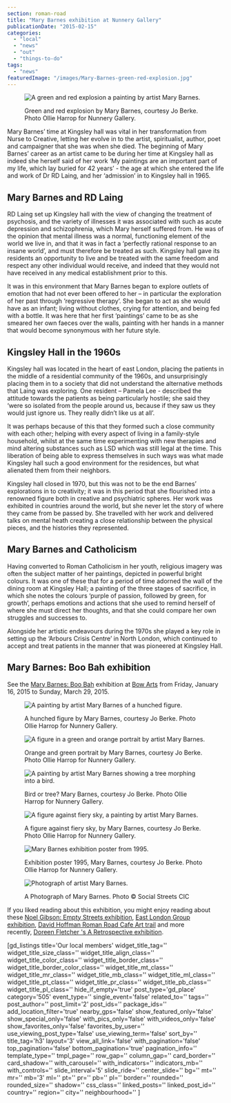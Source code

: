 ```yaml
---
section: roman-road
title: "Mary Barnes exhibition at Nunnery Gallery"
publicationDate: "2015-02-15"
categories: 
  - "local"
  - "news"
  - "out"
  - "things-to-do"
tags: 
  - "news"
featuredImage: "/images/Mary-Barnes-green-red-explosion.jpg"
---
```


<figure>

![A green and red explosion a painting by artist Mary Barnes.](/images/Mary-Barnes-green-red-explosion.jpg)

<figcaption>

Green and red explosion by Mary Barnes, courtesy Jo Berke. Photo Ollie Harrop for Nunnery Gallery.

</figcaption>

</figure>

Mary Barnes’ time at Kingsley hall was vital in her transformation from Nurse to Creative, letting her evolve in to the artist, spiritualist, author, poet and campaigner that she was when she died. The beginning of Mary Barnes’ career as an artist came to be during her time at Kingsley hall as indeed she herself said of her work ‘My paintings are an important part of my life, which lay buried for 42 years’ - the age at which she entered the life and work of Dr RD Laing, and her ‘admission’ in to Kingsley hall in 1965.

## Mary Barnes and RD Laing

RD Laing set up Kingsley hall with the view of changing the treatment of psychosis, and the variety of illnesses it was associated with such as acute depression and schizophrenia, which Mary herself suffered from. He was of the opinion that mental illness was a normal, functioning element of the world we live in, and that it was in fact a ‘perfectly rational response to an insane world’, and must therefore be treated as such. Kingsley hall gave its residents an opportunity to live and be treated with the same freedom and respect any other individual would receive, and indeed that they would not have received in any medical establishment prior to this.

It was in this environment that Mary Barnes began to explore outlets of emotion that had not ever been offered to her – in particular the exploration of her past through ‘regressive therapy’. She began to act as she would have as an infant; living without clothes, crying for attention, and being fed with a bottle. It was here that her first ‘paintings’ came to be as she smeared her own faeces over the walls, painting with her hands in a manner that would become synonymous with her future style.

## Kingsley Hall in the 1960s

Kingsley hall was located in the heart of east London, placing the patients in the middle of a residential community of the 1960s, and unsurprisingly placing them in to a society that did not understand the alternative methods that Laing was exploring. One resident – Pamela Lee - described the attitude towards the patients as being particularly hostile; she said they ‘were so isolated from the people around us, because if they saw us they would just ignore us. They really didn’t like us at all’.

It was perhaps because of this that they formed such a close community with each other; helping with every aspect of living in a family-style household, whilst at the same time experimenting with new therapies and mind altering substances such as LSD which was still legal at the time. This liberation of being able to express themselves in such ways was what made Kingsley hall such a good environment for the residences, but what alienated them from their neighbors.

Kingsley hall closed in 1970, but this was not to be the end Barnes’ explorations in to creativity; it was in this period that she flourished into a renowned figure both in creative and psychiatric spheres. Her work was exhibited in countries around the world, but she never let the story of where they came from be passed by. She travelled with her work and delivered talks on mental heath creating a close relationship between the physical pieces, and the histories they represented.

## Mary Barnes and Catholicism

Having converted to Roman Catholicism in her youth, religious imagery was often the subject matter of her paintings, depicted in powerful bright colours. It was one of these that for a period of time adorned the wall of the dining room at Kingsley Hall; a painting of the three stages of sacrifice, in which she notes the colours ‘purple of passion, followed by green, for growth’, perhaps emotions and actions that she used to remind herself of where she must direct her thoughts, and that she could compare her own struggles and successes to.

Alongside her artistic endeavours during the 1970s she played a key role in setting up the ‘Arbours Crisis Centre’ in North London, which continued to accept and treat patients in the manner that was pioneered at Kingsley Hall.

## Mary Barnes: Boo Bah exhibition

See the [Mary Barnes: Boo Bah](https://www.bowarts.org/nunnery/exhibitions-and-events/mary-barnes-boo-bah "Mary Barnes exhibition at Bow Arts") exhibition at [Bow Arts](https://www.bowarts.org "Bow Arts website") from Friday, January 16, 2015 to Sunday, March 29, 2015.

<figure>

![A painting by artist Mary Barnes of a hunched figure.](/images/Mary-Barnes-hunched-figure.jpg)

<figcaption>

A hunched figure by Mary Barnes, courtesy Jo Berke. Photo Ollie Harrop for Nunnery Gallery.

</figcaption>

</figure>

<figure>

![A figure in a green and orange portrait by artist Mary Barnes.](/images/Mary-Barnes-orange-green-portrait.jpg)

<figcaption>

Orange and green portrait by Mary Barnes, courtesy Jo Berke. Photo Ollie Harrop for Nunnery Gallery.

</figcaption>

</figure>

<figure>

![A painting by artist Mary Barnes showing a tree morphing into a bird.](/images/Mary-Barnes-bird-tree.jpg)

<figcaption>

Bird or tree? Mary Barnes, courtesy Jo Berke. Photo Ollie Harrop for Nunnery Gallery.

</figcaption>

</figure>

<figure>

![A figure against fiery sky, a painting by artist Mary Barnes.](/images/Mary-Barnes-figure-fiery-sky.jpg)

<figcaption>

A figure against fiery sky, by Mary Barnes, courtesy Jo Berke. Photo Ollie Harrop for Nunnery Gallery.

</figcaption>

</figure>

<figure>

![Mary Barnes exhibition poster from 1995.](/images/Mary-Barnes-exhibition-1995-poster.jpg)

<figcaption>

Exhibition poster 1995, Mary Barnes, courtesy Jo Berke. Photo Ollie Harrop for Nunnery Gallery.

</figcaption>

</figure>

<figure>

![Photograph of artist Mary Barnes.](/images/mary-barnes-artist-photograph.jpg)

<figcaption>

A Photograph of Mary Barnes. Photo © Social Streets CIC

</figcaption>

</figure>

If you liked reading about this exhibition, you might enjoy reading about these [Noel Gibson: Empty Streets exhibition](https://romanroadlondon.com/noel-gibson-empty-streets-exhibition/ "Noel Gibson Empty Streets Exhibition"), [East London Group exhibition](https://romanroadlondon.com/east-london-group-artists-bow/ "East London Group Artists"), [David Hoffman Roman Road Cafe Art trail](https://romanroadlondon.com/david-hoffman-roman-road-cafe-crawl-photomonth "David Hoffman Roman Road Cafe Crawl for Photomonth") and more recently, [Doreen Fletcher 's A Retrospective exhibition](https://romanroadlondon.com/event/doreen-fletcher-a-retrospective-exhibition/).

\[gd\_listings title='Our local members' widget\_title\_tag='' widget\_title\_size\_class='' widget\_title\_align\_class='' widget\_title\_color\_class='' widget\_title\_border\_class='' widget\_title\_border\_color\_class='' widget\_title\_mt\_class='' widget\_title\_mr\_class='' widget\_title\_mb\_class='' widget\_title\_ml\_class='' widget\_title\_pt\_class='' widget\_title\_pr\_class='' widget\_title\_pb\_class='' widget\_title\_pl\_class='' hide\_if\_empty='true' post\_type='gd\_place' category='505' event\_type='' single\_event='false' related\_to='' tags='' post\_author='' post\_limit='2' post\_ids='' package\_ids='' add\_location\_filter='true' nearby\_gps='false' show\_featured\_only='false' show\_special\_only='false' with\_pics\_only='false' with\_videos\_only='false' show\_favorites\_only='false' favorites\_by\_user='' use\_viewing\_post\_type='false' use\_viewing\_term='false' sort\_by='' title\_tag='h3' layout='3' view\_all\_link='false' with\_pagination='false' top\_pagination='false' bottom\_pagination='true' pagination\_info='' template\_type='' tmpl\_page='' row\_gap='' column\_gap='' card\_border='' card\_shadow='' with\_carousel='' with\_indicators='' indicators\_mb='' with\_controls='' slide\_interval='5' slide\_ride='' center\_slide='' bg='' mt='' mr='' mb='3' ml='' pt='' pr='' pb='' pl='' border='' rounded='' rounded\_size='' shadow='' css\_class='' linked\_posts='' linked\_post\_id='' country='' region='' city='' neighbourhood='' \]
